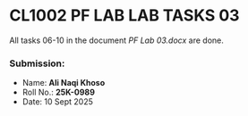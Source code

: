 # CL1002 PF LAB LAB TASKS 03

All tasks 06-10 in the document *PF Lab 03.docx* are done.

### Submission:

- Name: **Ali Naqi Khoso**
- Roll No.: **25K-0989**
- Date: 10 Sept 2025
